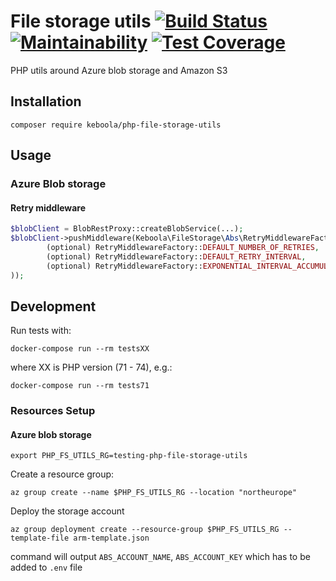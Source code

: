 # File storage utils [![Build Status](https://dev.azure.com/keboola-dev/php-file-storage-utils/_apis/build/status/keboola.php-file-storage-utils?branchName=master)](https://dev.azure.com/keboola-dev/php-file-storage-utils/_build/latest?definitionId=12&branchName=master) [![Maintainability](https://api.codeclimate.com/v1/badges/fe983803eb7d71a87a34/maintainability)](https://codeclimate.com/github/keboola/php-file-storage-utils/maintainability) [![Test Coverage](https://api.codeclimate.com/v1/badges/fe983803eb7d71a87a34/test_coverage)](https://codeclimate.com/github/keboola/php-file-storage-utils/test_coverage)

PHP utils around Azure blob storage and Amazon S3

## Installation

    composer require keboola/php-file-storage-utils

## Usage

### Azure Blob storage

#### Retry middleware

```php
$blobClient = BlobRestProxy::createBlobService(...);
$blobClient->pushMiddleware(Keboola\FileStorage\Abs\RetryMiddlewareFactory::create(
        (optional) RetryMiddlewareFactory::DEFAULT_NUMBER_OF_RETRIES,
        (optional) RetryMiddlewareFactory::DEFAULT_RETRY_INTERVAL,
        (optional) RetryMiddlewareFactory::EXPONENTIAL_INTERVAL_ACCUMULATION
));
```

## Development

Run tests with:

    docker-compose run --rm testsXX

where XX is PHP version (71 - 74), e.g.:

    docker-compose run --rm tests71

### Resources Setup

#### Azure blob storage

    export PHP_FS_UTILS_RG=testing-php-file-storage-utils

Create a resource group:

	az group create --name $PHP_FS_UTILS_RG --location "northeurope"

Deploy the storage account

	az group deployment create --resource-group $PHP_FS_UTILS_RG --template-file arm-template.json

command will output `ABS_ACCOUNT_NAME`, `ABS_ACCOUNT_KEY` which has to be added to `.env` file
